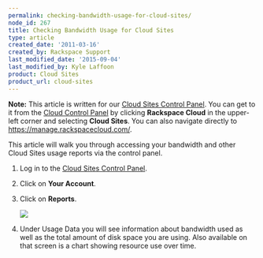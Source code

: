 ```yaml
---
permalink: checking-bandwidth-usage-for-cloud-sites/
node_id: 267
title: Checking Bandwidth Usage for Cloud Sites
type: article
created_date: '2011-03-16'
created_by: Rackspace Support
last_modified_date: '2015-09-04'
last_modified_by: Kyle Laffoon
product: Cloud Sites
product_url: cloud-sites
---
```


**Note:** This article is written for our [Cloud Sites Control Panel](https://manage.rackspacecloud.com/). You can get to it from the [Cloud Control Panel](https://mycloud.rackspace.com) by clicking **Rackspace Cloud** in the upper-left corner and selecting **Cloud Sites**. You can also navigate directly to <https://manage.rackspacecloud.com/>.

This article will walk you through accessing your bandwidth and other
Cloud Sites usage reports via the control panel.

1.  Log in to the [Cloud Sites Control Panel](https://manage.rackspacecloud.com/Home.do).
2.  Click on **Your Account**.
3.  Click on **Reports**.

    ![](https://8026b2e3760e2433679c-fffceaebb8c6ee053c935e8915a3fbe7.ssl.cf2.rackcdn.com/field/image/classiccpreports.png)

4.  Under Usage Data you will see information about bandwidth used
    as well as the total amount of disk space you are using. Also
    available on that screen is a chart showing resource use
    over time.
